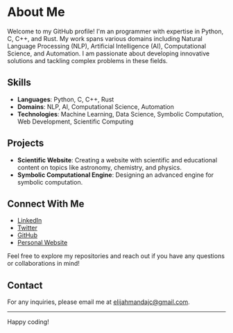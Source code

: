 # About Me

Welcome to my GitHub profile! I'm an programmer with expertise in Python, C, C++, and Rust. My work spans various domains including Natural Language Processing (NLP), Artificial Intelligence (AI), Computational Science, and Automation. I am passionate about developing innovative solutions and tackling complex problems in these fields.

## Skills

- **Languages**: Python, C, C++, Rust
- **Domains**: NLP, AI, Computational Science, Automation
- **Technologies**: Machine Learning, Data Science, Symbolic Computation, Web Development, Scientific Computing

## Projects

- **Scientific Website**: Creating a website with scientific and educational content on topics like astronomy, chemistry, and physics.
- **Symbolic Computational Engine**: Designing an advanced engine for symbolic computation.

## Connect With Me

- [LinkedIn](https://www.linkedin.com/in/elijahmandajc)
- [Twitter](https://twitter.com/ElijahManda)
- [GitHub](https://github.com/elijahmanda)
- [Personal Website](https://symbolic.com)

Feel free to explore my repositories and reach out if you have any questions or collaborations in mind!

## Contact

For any inquiries, please email me at [elijahmandajc@gmail.com](mailto:elijahmandajc@gmail.com).

---

Happy coding!
